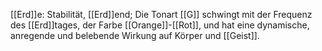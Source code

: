 [[Erd]]e: Stabilität, [[Erd]]end; Die Tonart [[G]] schwingt mit der Frequenz des [[Erd]]tages, der Farbe [[Orange]]-[[Rot]], und hat eine dynamische, anregende und belebende Wirkung auf Körper und [[Geist]].